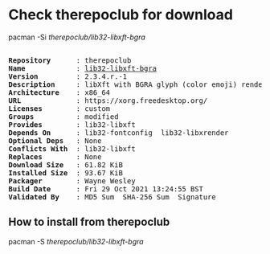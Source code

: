 # Check therepoclub for download

pacman -Si *therepoclub/lib32-libxft-bgra*

<div class="highlight"><pre class="highlight"><text>
<b>Repository</b>      : therepoclub
<b>Name</b>            : <a href="../../x86_64/lib32-libxft-bgra-2.3.4.r.-1-x86_64.pkg.tar.zst">lib32-libxft-bgra</a>
<b>Version</b>         : 2.3.4.r.-1
<b>Description</b>     : libXft with BGRA glyph (color emoji) rendering & scaling patches by Maxime Coste
<b>Architecture</b>    : x86_64
<b>URL</b>             : https://xorg.freedesktop.org/
<b>Licenses</b>        : custom
<b>Groups</b>          : modified
<b>Provides</b>        : lib32-libxft
<b>Depends On</b>      : lib32-fontconfig  lib32-libxrender
<b>Optional Deps</b>   : None
<b>Conflicts With</b>  : lib32-libxft
<b>Replaces</b>        : None
<b>Download Size</b>   : 61.82 KiB
<b>Installed Size</b>  : 93.67 KiB
<b>Packager</b>        : Wayne Wesley <wayne6324@gmail.com>
<b>Build Date</b>      : Fri 29 Oct 2021 13:24:55 BST
<b>Validated By</b>    : MD5 Sum  SHA-256 Sum  Signature
</text></pre></div>

## How to install from therepoclub

pacman -S *therepoclub/lib32-libxft-bgra*
